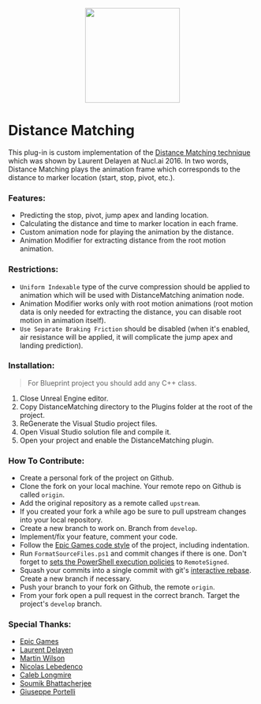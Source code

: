 <p align="center">
    <img width="192" height="192" src="https://github.com/romanus-severus/DistanceMatching/raw/main/DM_Plugin.png">
</p>

# Distance Matching
 
This plug-in is custom implementation of the [Distance Matching technique](https://www.youtube.com/watch?v=YlKA22Hzerk) which was shown by Laurent Delayen at Nucl.ai 2016.
In two words, Distance Matching plays the animation frame which corresponds to the distance to marker location (start, stop, pivot, etc.).

### Features:
- Predicting the stop, pivot, jump apex and landing location.
- Calculating the distance and time to marker location in each frame.
- Custom animation node for playing the animation by the distance.
- Animation Modifier for extracting distance from the root motion animation.

### Restrictions:
- `Uniform Indexable` type of the curve compression should be applied to animation which will be used with DistanceMatching animation node.
- Animation Modifier works only with root motion animations (root motion data is only needed for extracting the distance, you can disable root motion in animation itself).
- `Use Separate Braking Friction` should be disabled (when it's enabled, air resistance will be applied, it will complicate the jump apex and landing prediction).

### Installation:
> For Blueprint project you should add any C++ class.

1. Close Unreal Engine editor.
2. Copy DistanceMatching directory to the Plugins folder at the root of the project.
3. ReGenerate the Visual Studio project files.
4. Open Visual Studio solution file and compile it.
5. Open your project and enable the DistanceMatching plugin.

### How To Contribute:
- Create a personal fork of the project on Github.
- Clone the fork on your local machine. Your remote repo on Github is called `origin`.
- Add the original repository as a remote called `upstream`.
- If you created your fork a while ago be sure to pull upstream changes into your local repository.
- Create a new branch to work on. Branch from `develop`.
- Implement/fix your feature, comment your code.
- Follow the [Epic Games code style](https://docs.unrealengine.com/4.26/en-US/ProductionPipelines/DevelopmentSetup/CodingStandard/) of the project, including indentation.
- Run `FormatSourceFiles.ps1` and commit changes if there is one. Don't forget to [sets the PowerShell execution policies](https://docs.microsoft.com/en-us/powershell/module/microsoft.powershell.security/set-executionpolicy) to `RemoteSigned`.
- Squash your commits into a single commit with git's [interactive rebase](https://docs.github.com/en/get-started/using-git/about-git-rebase). Create a new branch if necessary.
- Push your branch to your fork on Github, the remote `origin`.
- From your fork open a pull request in the correct branch. Target the project's `develop` branch.

### Special Thanks:
- [Epic Games](https://www.epicgames.com/)
- [Laurent Delayen](https://twitter.com/LDelayen)
- [Martin Wilson](https://twitter.com/__Arcadia)
- [Nicolas Lebedenco](https://github.com/nlebedenco) 
- [Caleb Longmire](https://twitter.com/clongmire42)
- [Soumik Bhattacherjee](https://www.youtube.com/channel/UCr0oJDvyuqjZDB9rNdhlUNA)
- [Giuseppe Portelli](https://twitter.com/gportelli)